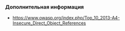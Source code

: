 ### Дополнительная информация

* https://www.owasp.org/index.php/Top_10_2013-A4-Insecure_Direct_Object_References